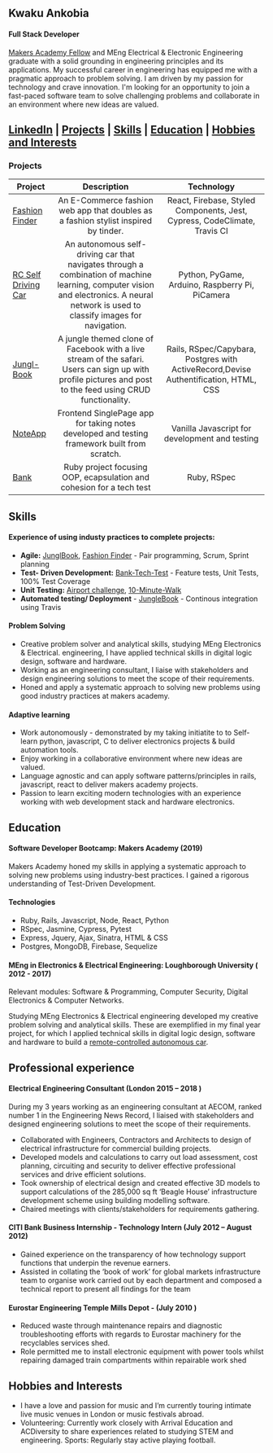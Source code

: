 ## Kwaku Ankobia

#### Full Stack Developer

[Makers Academy Fellow](https://makers.tech/fellowship/) and MEng Electrical & Electronic Engineering graduate with a solid grounding in engineering principles and its applications. My successful career in engineering has equipped me with a pragmatic approach to problem solving. I am driven by my passion for technology and crave innovation. I'm looking for an opportunity to join a fast-paced software team to solve challenging problems and collaborate in an environment where new ideas are valued.

[LinkedIn](https://www.linkedin.com/in/kwaku-ankobia-1a51b656/) | [Projects](#projects) | [Skills](#Skills) | [Education](#education) | [Hobbies and Interests](#hobbies-and-interests)
---

### Projects

| Project     | Description | Technology |
|-------------|:-------------:|:------------:|
|[Fashion Finder](https://github.com/k-ankobia/fashion-finder)| An E-Commerce fashion web app that doubles as a fashion stylist inspired by tinder. | React, Firebase, Styled Components, Jest, Cypress, CodeClimate, Travis CI|
|[RC Self Driving Car](https://github.com/k-ankobia/RC-Self-Driving-Car)| An autonomous self-driving car that navigates through a combination of machine learning, computer vision and electronics. A neural network is used to classify images for navigation. | Python, PyGame, Arduino, Raspberry Pi, PiCamera |
|[Jungl-Book](https://github.com/k-ankobia/Acebook-Simian-Sinister) | A jungle themed clone of Facebook with a live stream of the safari. Users can sign up with profile pictures and post to the feed using CRUD functionality. | Rails, RSpec/Capybara, Postgres with ActiveRecord,Devise Authentification, HTML, CSS |
|[NoteApp](https://github.com/k-ankobia/Notes_App) | Frontend SinglePage app for taking notes developed and testing framework built from scratch. | Vanilla Javascript for development and testing|
|[Bank](https://github.com/k-ankobia/Bank_tech_test_) | Ruby project focusing OOP, ecapsulation and cohesion for a tech test | Ruby, RSpec |

## Skills

#### Experience of using industy practices to complete projects: 


- **Agile:** [JunglBook](https://github.com/k-ankobia/Acebook-Simian-Sinister), [Fashion Finder](https://github.com/k-ankobia/fashion-finder) - Pair programming, Scrum, Sprint planning 
- **Test- Driven Development:** [Bank-Tech-Test](https://github.com/k-ankobia/Bank_tech_test_) - Feature tests, Unit Tests, 100% Test Coverage
- **Unit Testing:** [Airport challenge](https://github.com/k-ankobia/Airport_challenge_portfolio), [10-Minute-Walk](https://github.com/k-ankobia/10MinuteWalk/blob/master/README.md) 
- **Automated testing/ Deployment**  - [JungleBook](https://github.com/k-ankobia/Acebook-Simian-Sinister) - Continous integration using Travis

#### Problem Solving 
- Creative problem solver and analytical skills, studying MEng Electronics & Electrical. engineering, I have applied technical skills in digital logic design, software and hardware. 
- Working as an engineering consultant, I liaise with stakeholders and design engineering solutions to meet the scope of their requirements. 
- Honed and apply a systematic approach to solving new problems using good industry practices at makers academy. 


#### Adaptive learning
- Work autonomously - demonstrated by my taking initiatite to to Self-learn python, javascript, C to deliver electronics projects & build automation tools. 
- Enjoy working in a collaborative environment where new ideas are valued.
- Language agnostic and can apply software patterns/principles in rails, javascript, react to deliver makers academy projects. 
- Passion to learn exciting modern technologies with an experience working with web development stack and hardware electronics. 

## Education 

#### Software Developer Bootcamp: Makers Academy (2019)

Makers Academy honed my skills in applying a systematic approach to solving new problems using industry-best practices. I gained a rigorous understanding of Test-Driven Development.

#### Technologies

- Ruby, Rails, Javascript, Node, React, Python
- RSpec, Jasmine, Cypress, Pytest
- Express, Jquery, Ajax, Sinatra, HTML & CSS
- Postgres, MongoDB, Firebase, Sequelize 


#### MEng in Electronics & Electrical Engineering: Loughborough University ( 2012 - 2017) 
Relevant modules: Software & Programming, Computer Security, Digital Electronics & Computer Networks.

Studying MEng Electronics & Electrical engineering developed my creative problem solving and analytical skills. These are exemplified in my final year project, for which I applied technical skills in digital logic design, software and hardware to build a [remote-controlled autonomous car](https://github.com/k-ankobia/RC-Self-Driving-Car).




## Professional experience

#### Electrical Engineering Consultant (London 2015 – 2018 )
During my 3 years working as an engineering consultant at AECOM, ranked number 1 in the Engineering News Record, I liaised with stakeholders and designed engineering solutions to meet the scope of their requirements.

- Collaborated with Engineers, Contractors and Architects to design of electrical infrastructure for commercial building projects.
- Developed models and calculations to carry out load assessment, cost planning, circuiting and security to deliver effective professional services and drive efficient solutions.
- Took ownership of electrical design and created effective 3D models to support calculations of the 285,000 sq ft ‘Beagle House’ infrastructure development scheme using building modelling software. 
- Chaired meetings with clients/stakeholders for requirements gathering.

#### CITI Bank Business Internship - Technology Intern	(July 2012 – August 2012)

- Gained experience on the transparency of how technology support functions that underpin the revenue earners. 
- Assisted in collating the ‘book of work’ for global markets infrastructure team to organise work carried out by each department and composed a technical report to present all findings for the team

#### Eurostar Engineering Temple Mills Depot -  (July 2010 )

- Reduced waste through maintenance repairs and diagnostic troubleshooting efforts with regards to Eurostar machinery for the recyclables services shed. 
- Role permitted me to install electronic equipment with power tools whilst repairing damaged train compartments within repairable work shed



## Hobbies and Interests

- I have a love and passion for music and I’m currently touring intimate live music venues in London or music festivals abroad. 
- Volunteering: Currently work closely with Arrival Education and ACDiversity to share experiences related to studying STEM and engineering. 
Sports: Regularly stay active playing football. 


 
